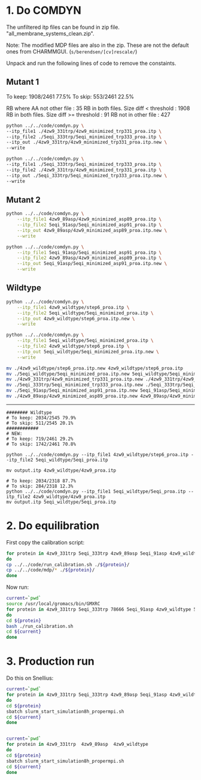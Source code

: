 # 1. Do COMDYN

The unfiltered itp files can be found in zip file. "all_membrane_systems_clean.zip". 

Note: The modified MDP files are also in the zip. These are not the default ones from CHARMMGUI. (`s/berendsen/[cv]rescale/`)

Unpack and run the following lines of code to remove the constaints. 

## Mutant 1
To keep: 1908/2461 77.5%
To skip: 553/2461 22.5%

RB where AA not other file : 35
RB in both files. Size diff < threshold : 1908
RB in both files. Size diff >= threshold : 91
RB not in other file : 427

```bash
python ../../code/comdyn.py \
--itp_file1 ./4zw9_331trp/4zw9_minimized_trp331_proa.itp \
--itp_file2 ./5eqi_333trp/5eqi_minimized_trp333_proa.itp \
--itp_out ./4zw9_331trp/4zw9_minimized_trp331_proa.itp.new \
--write

python ../../code/comdyn.py \
--itp_file1 ./5eqi_333trp/5eqi_minimized_trp333_proa.itp \
--itp_file2 ./4zw9_331trp/4zw9_minimized_trp331_proa.itp \
--itp_out ./5eqi_333trp/5eqi_minimized_trp333_proa.itp.new \
--write


```

## Mutant 2
```bash
python ../../code/comdyn.py \
    --itp_file1 4zw9_89asp/4zw9_minimized_asp89_proa.itp \
    --itp_file2 5eqi_91asp/5eqi_minimized_asp91_proa.itp \
    --itp_out 4zw9_89asp/4zw9_minimized_asp89_proa.itp.new \
    --write

python ../../code/comdyn.py \
    --itp_file1 5eqi_91asp/5eqi_minimized_asp91_proa.itp \
    --itp_file2 4zw9_89asp/4zw9_minimized_asp89_proa.itp \
    --itp_out 5eqi_91asp/5eqi_minimized_asp91_proa.itp.new \
    --write


```


## Wildtype
```bash
python ../../code/comdyn.py \
    --itp_file1 4zw9_wildtype/step6_proa.itp \
    --itp_file2 5eqi_wildtype/5eqi_minimized_proa.itp \
    --itp_out 4zw9_wildtype/step6_proa.itp.new \
    --write

python ../../code/comdyn.py \
    --itp_file1 5eqi_wildtype/5eqi_minimized_proa.itp \
    --itp_file2 4zw9_wildtype/step6_proa.itp \
    --itp_out 5eqi_wildtype/5eqi_minimized_proa.itp.new \
    --write

mv ./4zw9_wildtype/step6_proa.itp.new 4zw9_wildtype/step6_proa.itp
mv ./5eqi_wildtype/5eqi_minimized_proa.itp.new 5eqi_wildtype/5eqi_minimized_proa.itp
mv ./4zw9_331trp/4zw9_minimized_trp331_proa.itp.new ./4zw9_331trp/4zw9_minimized_trp331_proa.itp
mv ./5eqi_333trp/5eqi_minimized_trp333_proa.itp.new ./5eqi_333trp/5eqi_minimized_trp333_proa.itp
mv ./5eqi_91asp/5eqi_minimized_asp91_proa.itp.new 5eqi_91asp/5eqi_minimized_asp91_proa.itp
mv ./4zw9_89asp/4zw9_minimized_asp89_proa.itp.new 4zw9_89asp/4zw9_minimized_asp89_proa.itp
```

-----------------------------------------------------------------------

```text
######## Wildtype
# To keep: 2034/2545 79.9%
# To skip: 511/2545 20.1%
############
# NEW: 
# To keep: 719/2461 29.2%
# To skip: 1742/2461 70.8%

python ../../code/comdyn.py --itp_file1 4zw9_wildtype/step6_proa.itp --itp_file2 5eqi_wildtype/5eqi_proa.itp

mv output.itp 4zw9_wildtype/4zw9_proa.itp

# To keep: 2034/2318 87.7%
# To skip: 284/2318 12.3%
python ../../code/comdyn.py --itp_file1 5eqi_wildtype/5eqi_proa.itp --itp_file2 4zw9_wildtype/4zw9_proa.itp
mv output.itp 5eqi_wildtype/5eqi_proa.itp
```

# 2. Do equilibration

First copy the calibration script:
```bash
for protein in 4zw9_331trp 5eqi_333trp 4zw9_89asp 5eqi_91asp 4zw9_wildtype 5eqi_wildtype
do
cp ../../code/run_calibration.sh ./${protein}/
cp ../../code/mdp/* ./${protein}/
done
```

Now run: 
```bash
current=`pwd`
source /usr/local/gromacs/bin/GMXRC
for protein in 4zw9_331trp 5eqi_333trp 78666 5eqi_91asp 4zw9_wildtype 5eqi_wildtype
do
cd ${protein}
bash ./run_calibration.sh
cd ${current}
done
```

# 3. Production run
Do this on Snellius:

```bash
current=`pwd`
for protein in 4zw9_331trp 5eqi_333trp 4zw9_89asp 5eqi_91asp 4zw9_wildtype 5eqi_wildtype
do
cd ${protein}
sbatch slurm_start_simulation8h_propermpi.sh
cd ${current}
done


current=`pwd`
for protein in 4zw9_331trp  4zw9_89asp  4zw9_wildtype
do
cd ${protein}
sbatch slurm_start_simulation8h_propermpi.sh
cd ${current}
done
```